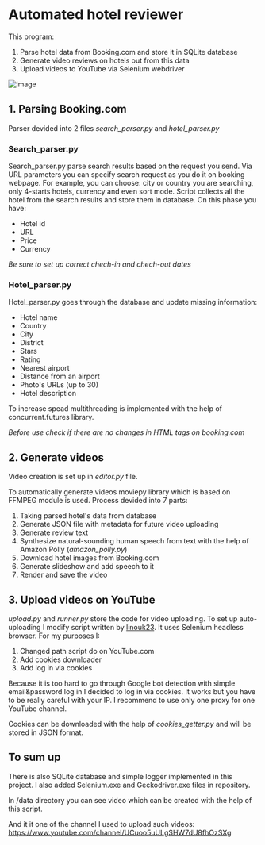 # Automated hotel reviewer
This program:
1. Parse hotel data from Booking.com and store it in SQLite database
2. Generate video reviews on hotels out from this data
3. Upload videos to YouTube via Selenium webdriver

![image](https://user-images.githubusercontent.com/88551054/196950982-7c69c8e9-1218-4aa0-9c22-fd4e8835be35.png)


## 1. Parsing Booking.com
Parser devided into 2 files *search_parser.py* and *hotel_parser.py*

### Search_parser.py
Search_parser.py parse search results based on the request you send. Via URL parameters you can specify search request as you do it on booking webpage. For example, you can choose: city or country you are searching, only 4-starts hotels, currency and even sort mode.
Script collects all the hotel from the search results and store them in database. On this phase you have:
- Hotel id
- URL
- Price
- Currency

*Be sure to set up correct chech-in and chech-out dates*

### Hotel_parser.py
Hotel_parser.py goes through the database and update missing information:
- Hotel name
- Country
- City
- District
- Stars
- Rating
- Nearest airport
- Distance from an airport
- Photo's URLs (up to 30)
- Hotel description

To increase spead multithreading is implemented with the help of concurrent.futures library.

*Before use check if there are no changes in HTML tags on booking.com*

## 2. Generate videos
Video creation is set up in *editor.py* file.

To automatically generate videos moviepy library which is based on FFMPEG module is used.
Process devided into 7 parts:
1. Taking parsed hotel's data from database
2. Generate JSON file with metadata for future video uploading
3. Generate review text
4. Synthesize natural-sounding human speech from text with the help of Amazon Polly (*amazon_polly.py*)
5. Download hotel images from Booking.com
6. Generate slideshow and add speech to it
7. Render and save the video

## 3. Upload videos on YouTube
*upload.py* and *runner.py* store the code for video uploading. To set up auto-uploading I modify script written by [linouk23](https://github.com/linouk23/youtube_uploader_selenium). It uses Selenium headless browser. For my purposes I:
1. Changed path script do on YouTube.com
2. Add cookies downloader
3. Add log in via cookies

Because it is too hard to go through Google bot detection with simple email&password log in I decided to log in via cookies. It works but you have to be really careful with your IP. I recommend to use only one proxy for one YouTube channel.

Cookies can be downloaded with the help of *cookies_getter.py* and will be stored in JSON format.

## To sum up
There is also SQLite database and simple logger implemented in this project. I also added Selenium.exe and Geckodriver.exe files in repository.

In /data directory you can see video which can be created with the help of this script.

And it it one of the channel I used to upload such videos: https://www.youtube.com/channel/UCuoo5uULgSHW7dU8fhOzSXg
